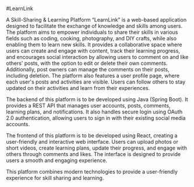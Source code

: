 #LearnLink

A Skill-Sharing & Learning Platform “LearnLink” is a web-based application designed to facilitate the exchange of knowledge and skills among users. The platform aims to empower individuals to share their skills in various fields such as coding, cooking, photography, and DIY crafts, while also enabling them to learn new skills. It provides a collaborative space where users can create and engage with content, track their learning progress, and encourages social interaction by allowing users to comment on and like others' posts, with the option to edit or delete their own comments. Additionally, post owners can manage the comments on their posts, including deletion. The platform also features a user profile page, where each user's posts and activities are visible. Users can follow others to stay updated on their activities and learn from their experiences.

The backend of this platform is to be developed using Java (Spring Boot). It provides a REST API that manages user accounts, posts, comments, learning plans, and notifications. It also handles secure login using OAuth 2.0 authentication, allowing users to sign in with their existing social media accounts.

The frontend of this platform is to be developed using React, creating a user-friendly and interactive web interface. Users can upload photos or short videos, create learning plans, update their progress, and engage with others through comments and likes. The interface is designed to provide users a smooth and engaging experience.

This platform combines modern technologies to provide a user-friendly experience for skill sharing and learning.
